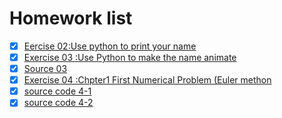 # Homework list
- [x] [Eercise 02:Use python to print your name](https://github.com/yyx1996/computational_physics_N2015301020105/blob/master/exercise%201.md)
- [x] [Exercise 03 :Use Python to make the name animate](https://github.com/yyx1996/computational_physics_N2015301020105/blob/master/exercise%202.md)
- [x] [Source 03](https://github.com/yyx1996/computational_physics_N2015301020105/blob/master/lily.py)
- [x] [Exercise 04 :Chpter1 First Numerical Problem (Euler methon](https://github.com/yyx1996/computational_physics_N2015301020105/blob/master/exerise%204.md)
- [x] [source code 4-1](https://github.com/yyx1996/computational_physics_N2015301020105/blob/master/code4-1.py)
- [x] [source code 4-2](https://github.com/yyx1996/computational_physics_N2015301020105/blob/master/code4-2.py)
